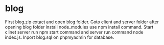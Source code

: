 # blog
First blog.zip extact and open blog folder. Goto client and server folder after opening blog folder install node_modules use npm install command. Start clinet server run npm start command and server run command node index.js. Inport blog.sql on phpmyadmin for database.   
